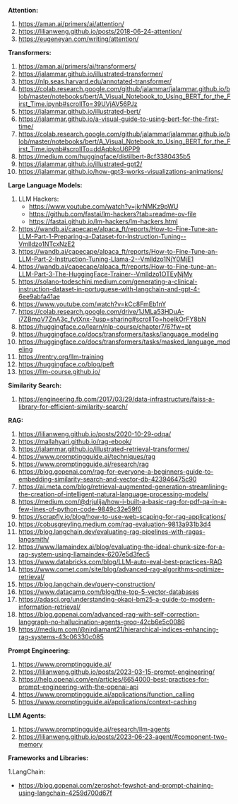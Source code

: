 **Attention:**
1.	https://aman.ai/primers/ai/attention/
2.	https://lilianweng.github.io/posts/2018-06-24-attention/
3.	https://eugeneyan.com/writing/attention/ 
    
**Transformers:**
1.	https://aman.ai/primers/ai/transformers/ 
2.	https://jalammar.github.io/illustrated-transformer/ 
3.	https://nlp.seas.harvard.edu/annotated-transformer/
   4. https://colab.research.google.com/github/jalammar/jalammar.github.io/blob/master/notebooks/bert/A_Visual_Notebook_to_Using_BERT_for_the_First_Time.ipynb#scrollTo=39UVjAV56PJz
5.	https://jalammar.github.io/illustrated-bert/ 
6.	https://jalammar.github.io/a-visual-guide-to-using-bert-for-the-first-time/ 
   7. https://colab.research.google.com/github/jalammar/jalammar.github.io/blob/master/notebooks/bert/A_Visual_Notebook_to_Using_BERT_for_the_First_Time.ipynb#scrollTo=ddAqbkoU6PP9
8.	https://medium.com/huggingface/distilbert-8cf3380435b5 
9.	https://jalammar.github.io/illustrated-gpt2/  
10. https://jalammar.github.io/how-gpt3-works-visualizations-animations/

**Large Language Models:**

1.	LLM Hackers:
    -	https://www.youtube.com/watch?v=jkrNMKz9pWU
    -	https://github.com/fastai/lm-hackers?tab=readme-ov-file 
    -	https://fastai.github.io/lm-hackers/lm-hackers.html
2.	https://wandb.ai/capecape/alpaca_ft/reports/How-to-Fine-Tune-an-LLM-Part-1-Preparing-a-Dataset-for-Instruction-Tuning--Vmlldzo1NTcxNzE2 
3.	  https://wandb.ai/capecape/alpaca_ft/reports/How-to-Fine-Tune-an-LLM-Part-2-Instruction-Tuning-Llama-2--Vmlldzo1NjY0MjE1 
4.	https://wandb.ai/capecape/alpaca_ft/reports/How-to-Fine-tune-an-LLM-Part-3-The-HuggingFace-Trainer--Vmlldzo1OTEyNjMy 
5.	https://solano-todeschini.medium.com/generating-a-clinical-instruction-dataset-in-portuguese-with-langchain-and-gpt-4-6ee9abfa41ae 
6.	https://www.youtube.com/watch?v=kCc8FmEb1nY
7.	https://colab.research.google.com/drive/1JMLa53HDuA-i7ZBmqV7ZnA3c_fvtXnx-?usp=sharing#scrollTo=hoelkOrFY8bN 
8.	https://huggingface.co/learn/nlp-course/chapter7/6?fw=pt 
9.	https://huggingface.co/docs/transformers/tasks/language_modeling 
10.	https://huggingface.co/docs/transformers/tasks/masked_language_modeling 
11.	https://rentry.org/llm-training 
12.	https://huggingface.co/blog/peft 
13. https://llm-course.github.io/

**Similarity Search:** 
1. https://engineering.fb.com/2017/03/29/data-infrastructure/faiss-a-library-for-efficient-similarity-search/
    
**RAG:**

1.  https://lilianweng.github.io/posts/2020-10-29-odqa/
2.  https://mallahyari.github.io/rag-ebook/
3.	https://jalammar.github.io/illustrated-retrieval-transformer/
4.	https://www.promptingguide.ai/techniques/rag  
5.	https://www.promptingguide.ai/research/rag
6.	https://blog.gopenai.com/rag-for-everyone-a-beginners-guide-to-embedding-similarity-search-and-vector-db-423946475c90
7.	https://ai.meta.com/blog/retrieval-augmented-generation-streamlining-the-creation-of-intelligent-natural-language-processing-models/
8.	https://medium.com/@drjulija/how-i-built-a-basic-rag-for-pdf-qa-in-a-few-lines-of-python-code-9849c32e59f0
9.  https://scrapfly.io/blog/how-to-use-web-scaping-for-rag-applications/
10.  https://cobusgreyling.medium.com/rag-evaluation-9813a931b3d4
11.  https://blog.langchain.dev/evaluating-rag-pipelines-with-ragas-langsmith/
12.  https://www.llamaindex.ai/blog/evaluating-the-ideal-chunk-size-for-a-rag-system-using-llamaindex-6207e5d3fec5
13.  https://www.databricks.com/blog/LLM-auto-eval-best-practices-RAG
14.  https://www.comet.com/site/blog/advanced-rag-algorithms-optimize-retrieval/
15.  https://blog.langchain.dev/query-construction/
16.  https://www.datacamp.com/blog/the-top-5-vector-databases
17.  https://adasci.org/understanding-okapi-bm25-a-guide-to-modern-information-retrieval/
18.  https://blog.gopenai.com/advanced-rag-with-self-correction-langgraph-no-hallucination-agents-groq-42cb6e5c0086
19.  https://medium.com/@nirdiamant21/hierarchical-indices-enhancing-rag-systems-43c06330c085 

**Prompt Engineering:**

1.	https://www.promptingguide.ai/ 
2.	https://lilianweng.github.io/posts/2023-03-15-prompt-engineering/ 
3.	https://help.openai.com/en/articles/6654000-best-practices-for-prompt-engineering-with-the-openai-api 
4.	https://www.promptingguide.ai/applications/function_calling 
5.	https://www.promptingguide.ai/applications/context-caching


**LLM Agents:**

1.	https://www.promptingguide.ai/research/llm-agents
2.	https://lilianweng.github.io/posts/2023-06-23-agent/#component-two-memory

**Frameworks and Libraries:**

1.LangChain:
- https://blog.gopenai.com/zeroshot-fewshot-and-prompt-chaining-using-langchain-4259d700d67f 
